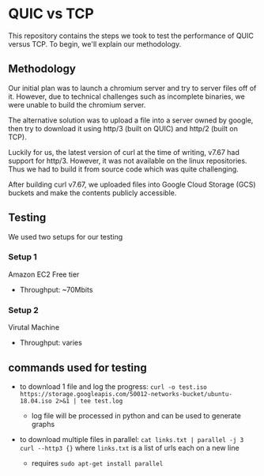 # QUIC vs TCP
This repository contains the steps we took to test the performance of QUIC versus TCP. To begin, we'll explain our methodology.

## Methodology
Our initial plan was to launch a chromium server and try to server files off of it. However, due to technical challenges such as incomplete binaries, we were unable to build the chromium server.

The alternative solution was to upload a file into a server owned by google, then try to download it using http/3 (built on QUIC) and http/2 (built on TCP).

Luckily for us, the latest version of curl at the time of writing, v7.67 had support for http/3. However, it was not available on the linux repositories. Thus we had to build it from source code which was quite challenging.

After building curl v7.67, we uploaded files into Google Cloud Storage (GCS) buckets and make the contents publicly accessible.

## Testing
We used two setups for our testing

### Setup 1
Amazon EC2 Free tier
* Throughput: ~70Mbits

### Setup 2
Virutal Machine
* Throughput: varies

## commands used for testing
* to download 1 file and log the progress: `curl -o test.iso https://storage.googleapis.com/50012-networks-bucket/ubuntu-18.04.iso 2>&1 | tee test.log`
    * log file will be processed in python and can be used to generate graphs

* to download multiple files in parallel: `cat links.txt | parallel -j 3 curl --http3 {}` where `links.txt` is a list of urls each on a new line
    * requires `sudo apt-get install parallel`

